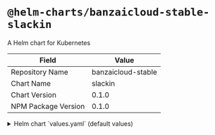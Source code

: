 # `@helm-charts/banzaicloud-stable-slackin`

A Helm chart for Kubernetes

| Field               | Value              |
| ------------------- | ------------------ |
| Repository Name     | banzaicloud-stable |
| Chart Name          | slackin            |
| Chart Version       | 0.1.0              |
| NPM Package Version | 0.1.0              |

<details>

<summary>Helm chart `values.yaml` (default values)</summary>

```yaml
# Default values for slackin.
# This is a YAML-formatted file.
# Declare variables to be passed into your templates.

slackinCoc: ''
#A URL to a Code of Conduct people must agree on before joining.

slackinChannels: ''
#For single channel mode
#channel,channel,...

slackinHostname: '0.0.0.0'
#Hostname to listen on

slackinCSS: ''
#Skackin Site CSS

slackinTheme: 'dark'
#Color scheme to use, light or dark

slackApiToken: ''
#"A Slack API token (find it on https://api.slack.com/web)

googleCaptchaSecret: ''
#Google captcha secret key

googleCaptchaSiteKey: ''
#Google captcha site key

slackinPort: 3000
#Slackin App Port Defaul 3000

slackSubdomain: ''
#Your Slack's subdomain (**this**.slack.com)

replicaCount: 1

image:
  repository: banzaicloud/slackin-extended
  tag: 0.13.2
  pullPolicy: IfNotPresent

nameOverride: ''
fullnameOverride: ''

service:
  type: ClusterIP
  port: 80

ingress:
  enabled: false
  annotations:
    {}
    # kubernetes.io/ingress.class: nginx
    # kubernetes.io/tls-acme: "true"
  path: /
  hosts:
    - chart-example.local
  tls: []
  #  - secretName: chart-example-tls
  #    hosts:
  #      - chart-example.local

resources:
  {}
  # We usually recommend not to specify default resources and to leave this as a conscious
  # choice for the user. This also increases chances charts run on environments with little
  # resources, such as Minikube. If you do want to specify resources, uncomment the following
  # lines, adjust them as necessary, and remove the curly braces after 'resources:'.
  # limits:
  #  cpu: 100m
  #  memory: 128Mi
  # requests:
  #  cpu: 100m
  #  memory: 128Mi

nodeSelector: {}

tolerations: []

affinity: {}
```

</details>
